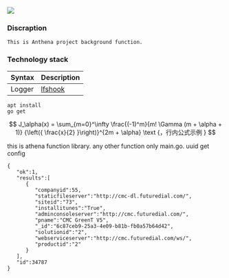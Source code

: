 ![](https://www.futuredial.com/wp-content/uploads/2020/02/futuredial-logo-color.svg)

### Discraption
    This is Anthena project background function.

### Technology stack
| Syntax      | Description |
| ----------- | ----------- |
| Logger      | [lfshook](https://github.com/rifflocklfshook)|

```
apt install 
go get
```

$$ J_\alpha(x) = \sum_{m=0}^\infty \frac{(-1)^m}{m! \Gamma (m + \alpha + 1)} {\left({ \frac{x}{2} }\right)}^{2m + \alpha} \text {，行内公式示例  } $$


this is athena function library. any other function only main.go.
uuid get config
```
{
   "ok":1,
   "results":[
      {
         "companyid":55,
         "staticfileserver":"http://cmc-dl.futuredial.com/",
         "siteid":"73",
         "installitunes":"True",
         "adminconsoleserver":"http://cmc.futuredial.com/",
         "pname":"CMC GreenT V5",
         "_id":"6c87ceb9-25a3-4e09-b81b-fb0a57b64d42",
         "solutionid":"2",
         "webserviceserver":"http://cmc.futuredial.com/ws/",
         "productid":"2"
      }
   ],
   "id":34787
}

```